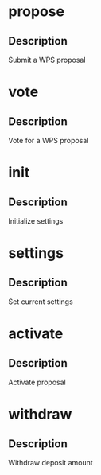 <h1 class="contract">propose</h1>

## Description

Submit a WPS proposal

<h1 class="contract">vote</h1>

## Description

Vote for a WPS proposal

<h1 class="contract">init</h1>

## Description

Initialize settings

<h1 class="contract">settings</h1>

## Description

Set current settings

<h1 class="contract">activate</h1>

## Description

Activate proposal

<h1 class="contract">withdraw</h1>

## Description

Withdraw deposit amount
